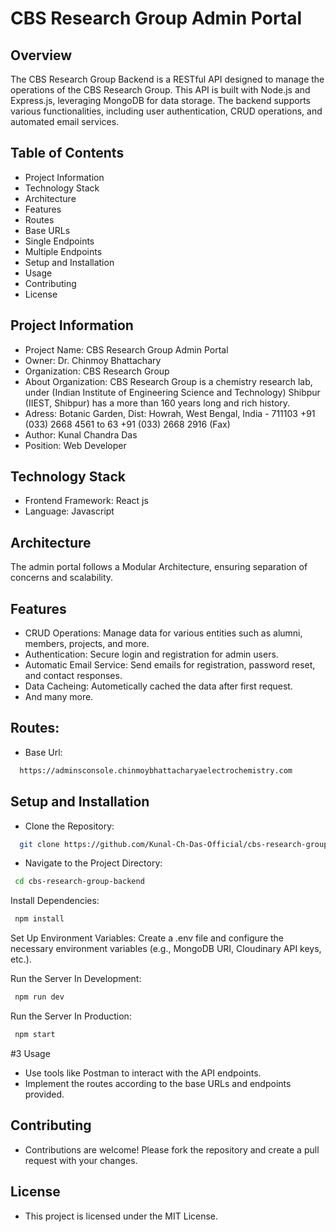 # CBS Research Group Admin Portal

## Overview

The CBS Research Group Backend is a RESTful API designed to manage the operations of the CBS Research Group. This API is built with Node.js and Express.js, leveraging MongoDB for data storage. The backend supports various functionalities, including user authentication, CRUD operations, and automated email services.

## Table of Contents

-   Project Information
-   Technology Stack
-   Architecture
-   Features
-   Routes
-   Base URLs
-   Single Endpoints
-   Multiple Endpoints
-   Setup and Installation
-   Usage
-   Contributing
-   License

## Project Information

-   Project Name: CBS Research Group Admin Portal
-   Owner: Dr. Chinmoy Bhattachary
-   Organization: CBS Research Group
-   About Organization: CBS Research Group is a chemistry research lab, under (Indian Institute of Engineering Science and Technology)
    Shibpur (IIEST, Shibpur) has a more than 160 years long and rich history.
-   Adress: Botanic Garden, Dist: Howrah, West Bengal, India - 711103 +91 (033) 2668 4561 to 63 +91 (033) 2668 2916 (Fax)
-   Author: Kunal Chandra Das
-   Position: Web Developer

## Technology Stack

-   Frontend Framework: React js
-   Language: Javascript

## Architecture

The admin portal follows a Modular Architecture, ensuring separation of concerns and scalability.

## Features

-   CRUD Operations: Manage data for various entities such as alumni, members, projects, and more.
-   Authentication: Secure login and registration for admin users.
-   Automatic Email Service: Send emails for registration, password reset, and contact responses.
-   Data Cacheing: Autometically cached the data after first request.
-   And many more.

## Routes:

-   Base Url:

```bash
  https://adminsconsole.chinmoybhattacharyaelectrochemistry.com
```

## Setup and Installation

-   Clone the Repository:

```bash
  git clone https://github.com/Kunal-Ch-Das-Official/cbs-research-group.git
```

-   Navigate to the Project Directory:

```bash
 cd cbs-research-group-backend
```

Install Dependencies:

```bash
 npm install
```

Set Up Environment Variables:
Create a .env file and configure the necessary environment variables (e.g., MongoDB URI, Cloudinary API keys, etc.).

Run the Server In Development:

```bash
 npm run dev
```

Run the Server In Production:

```bash
 npm start
```

#3 Usage

-   Use tools like Postman to interact with the API endpoints.
-   Implement the routes according to the base URLs and endpoints provided.

## Contributing

-   Contributions are welcome! Please fork the repository and create a pull request with your changes.

## License

-   This project is licensed under the MIT License.
